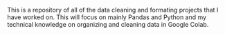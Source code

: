 This is a repository of all of the data cleaning and formating projects that I have worked on. 
This will focus on mainly Pandas and Python and my technical knowledge on organizing and cleaning data in Google Colab. 
